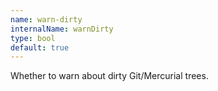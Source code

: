 ```yaml
---
name: warn-dirty
internalName: warnDirty
type: bool
default: true
---
```

Whether to warn about dirty Git/Mercurial trees.
